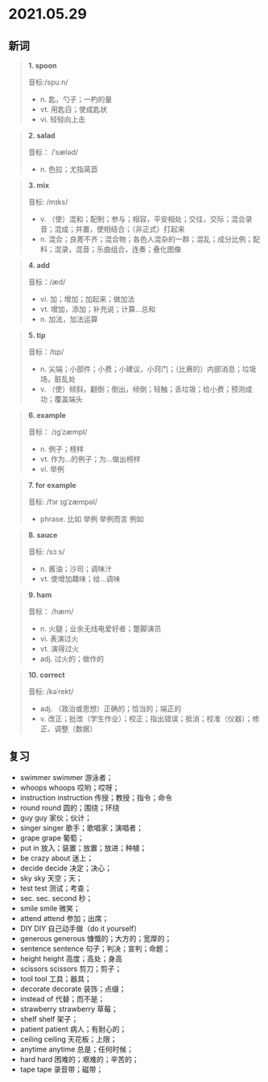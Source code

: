 # 2021.05.29

## 新词

> **1. spoon**
> 
> 音标:/spuːn/
>
> - n. 匙，勺子；一杓的量
> - vt. 用匙舀；使成匙状
> - vi. 轻轻向上击



> **2. salad**
>
> 音标： /ˈsæləd/
>
> - n. 色拉；尤指莴苣


> **3. mix**
>
> 音标: /mɪks/
>
> - v. （使）混和；配制；参与；相容，平安相处；交往，交际；混合录音；混成；并置，使相结合；（非正式）打起来
> - n. 混合；良莠不齐；混合物；各色人混杂的一群；混乱；成分比例；配料；混录，混音；乐曲组合，连奏；叠化图像




> **4. add**
>
> 音标：/æd/
>
> - vi. 加；增加；加起来；做加法
> - vt. 增加，添加；补充说；计算…总和
> - n. 加法，加法运算




> **5. tip**
>
> 音标：/tɪp/
>
> - n. 尖端；小部件；小费；小建议，小窍门；（比赛的）内部消息；垃圾场，脏乱处
> - v. （使）倾斜，翻倒；倒出，倾倒；轻触；丢垃圾；给小费；预测成功；覆盖端头



> **6. example**
>
> 音标：  /ɪɡˈzæmpl/
>
> - n. 例子；榜样
> - vt. 作为…的例子；为…做出榜样
> - vi. 举例


> **7. for example**
>
> 音标:  /fɔr ɪɡˈzæmpəl/
>
> - phrase. 比如 举例 举例而言 例如




> **8. sauce**
>
> 音标:  /sɔːs/
>
> - n. 酱油；沙司；调味汁
> - vt. 使增加趣味；给…调味

> **9. ham**
>
> 音标： /hæm/
>
> - n. 火腿；业余无线电爱好者；蹩脚演员
> - vi. 表演过火
> - vt. 演得过火
> - adj. 过火的；做作的


> **10. correct**
>
> 音标:  /kəˈrekt/
>
> - adj. （政治或思想）正确的；恰当的；端正的
> - v. 改正；批改（学生作业）；校正；指出错误；抵消；校准（仪器）；修正、调整（数据）



## 复习

- swimmer swimmer 游泳者；
- whoops whoops 哎哟；哎呀；
- instruction instruction 传授；教授；指令；命令
- round round 圆的；围绕；环绕
- guy guy 家伙；伙计；
- singer singer 歌手；歌唱家；演唱者；
- grape grape 葡萄；
- put in 放入；装置；放置；放进；种植；
- be crazy about 迷上；
- decide decide 决定；决心；
- sky sky 天空；天；
- test test 测试；考查；
- sec. sec. second 秒；
- smile smile 微笑；
- attend attend 参加；出席；
- DIY DIY 自己动手做（do it yourself）
- generous generous 慷慨的；大方的；宽厚的；
- sentence sentence 句子；判决；宣判；命题；
- height height 高度；高处；身高
- scissors scissors 剪刀；剪子；
- tool tool 工具；器具；
- decorate decorate 装饰；点缀；
- instead of 代替；而不是；
- strawberry strawberry 草莓；
- shelf shelf  架子；
- patient patient 病人；有耐心的；
- ceiling ceiling 天花板；上限；
- anytime anytime 总是；任何时候；
- hard hard 困难的；艰难的；辛苦的；
- tape tape  录音带；磁带；


